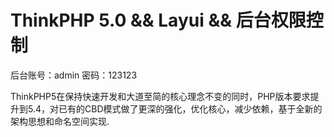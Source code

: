 ThinkPHP 5.0 && Layui && 后台权限控制
===============

后台账号：admin
密码：123123

ThinkPHP5在保持快速开发和大道至简的核心理念不变的同时，PHP版本要求提升到5.4，对已有的CBD模式做了更深的强化，优化核心，减少依赖，基于全新的架构思想和命名空间实现.

